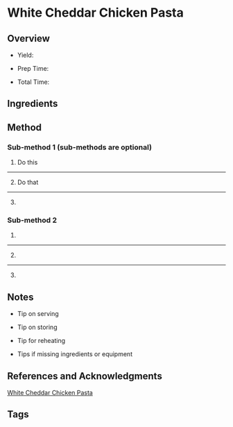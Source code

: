 # White Cheddar Chicken Pasta

## Overview

- Yield:

- Prep Time:

- Total Time:

## Ingredients



## Method

### Sub-method 1 (sub-methods are optional)

1. Do this
---
2. Do that
---
3.

### Sub-method 2

1.
---
2.
---
3.

## Notes

- Tip on serving

- Tip on storing

- Tip for reheating

- Tips if missing ingredients or equipment

## References and Acknowledgments

[White Cheddar Chicken Pasta](http://homeiswheretheholmansare.blogspot.com/2010/05/white-cheddar-chicken-pasta.html)

## Tags


